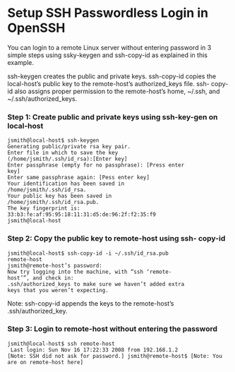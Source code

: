 # Setup SSH Passwordless Login in OpenSSH

You can login to a remote Linux server without entering password in 3 simple steps using ssky-keygen and ssh-copy-id as explained in this example.

ssh-keygen creates the public and private keys. ssh-copy-id copies the local-host’s public key to the remote-host’s authorized_keys file. ssh- copy-id also assigns proper permission to the remote-host’s home, ~/.ssh, and ~/.ssh/authorized_keys.

### Step 1: Create public and private keys using ssh-key-gen on local-host
```
jsmith@local-host$ ssh-keygen
Generating public/private rsa key pair.
Enter file in which to save the key
(/home/jsmith/.ssh/id_rsa):[Enter key]
Enter passphrase (empty for no passphrase): [Press enter
key]
Enter same passphrase again: [Pess enter key]
Your identification has been saved in
/home/jsmith/.ssh/id_rsa.
Your public key has been saved in
/home/jsmith/.ssh/id_rsa.pub.
The key fingerprint is:
33:b3:fe:af:95:95:18:11:31:d5:de:96:2f:f2:35:f9
jsmith@local-host
```
### Step 2: Copy the public key to remote-host using ssh- copy-id
```
jsmith@local-host$ ssh-copy-id -i ~/.ssh/id_rsa.pub
remote-host
jsmith@remote-host’s password:
Now try logging into the machine, with “ssh ‘remote-
host’”, and check in:
.ssh/authorized_keys to make sure we haven’t added extra
keys that you weren’t expecting.
```

Note: ssh-copy-id appends the keys to the remote-host’s .ssh/authorized_key.

### Step 3: Login to remote-host without entering the password
```
jsmith@local-host$ ssh remote-host
 Last login: Sun Nov 16 17:22:33 2008 from 192.168.1.2
[Note: SSH did not ask for password.] jsmith@remote-host$ [Note: You are on remote-host here]
```